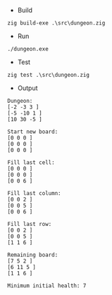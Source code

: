 * Build

```
zig build-exe .\src\dungeon.zig
```

* Run

```
./dungeon.exe
```

* Test

```
zig test .\src\dungeon.zig
```

* Output
```
Dungeon:
[-2 -3 3 ]
[-5 -10 1 ]
[10 30 -5 ]

Start new board:
[0 0 0 ]
[0 0 0 ]
[0 0 0 ]

Fill last cell:
[0 0 0 ]
[0 0 0 ]
[0 0 6 ]

Fill last column:
[0 0 2 ]
[0 0 5 ]
[0 0 6 ]

Fill last row:
[0 0 2 ]
[0 0 5 ]
[1 1 6 ]

Remaining board:
[7 5 2 ]
[6 11 5 ]
[1 1 6 ]

Minimum initial health: 7
```
